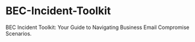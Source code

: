 # BEC-Incident-Toolkit
BEC Incident Toolkit: Your Guide to Navigating Business Email Compromise Scenarios.
